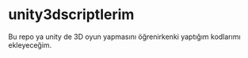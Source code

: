 # unity3dscriptlerim
Bu repo ya unity de 3D oyun yapmasını öğrenirkenki yaptığım kodlarımı ekleyeceğim.
